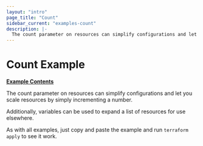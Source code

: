 ```yaml
---
layout: "intro"
page_title: "Count"
sidebar_current: "examples-count"
description: |-
  The count parameter on resources can simplify configurations and let you scale resources by simply incrementing a number.
---
```


# Count Example

[**Example Contents**](https://github.com/xanzy/terraform-api/tree/master/examples/aws-count)

The count parameter on resources can simplify configurations
and let you scale resources by simply incrementing a number.

Additionally, variables can be used to expand a list of resources
for use elsewhere.

As with all examples, just copy and paste the example and run
`terraform apply` to see it work.
